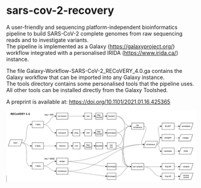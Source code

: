 # sars-cov-2-recovery
A user-friendly and sequencing platform-independent bioinformatics pipeline to build SARS-CoV-2 complete genomes from raw sequencing reads and to investigate variants.  
The pipeline is implemented as a Galaxy (https://galaxyproject.org/) workflow integrated with a personalised IRIDA (https://www.irida.ca/) instance. 
  
The file Galaxy-Workflow-SARS-CoV-2_RECoVERY_4.0.ga contains the Galaxy workflow that can be imported into any Galaxy instance.  
The tools directory contains some personalised tools that the pipeline uses. All other tools can be installed directly from the Galaxy Toolshed.  

A preprint is available at: https://doi.org/10.1101/2021.01.16.425365

![flow chart of the tool](https://github.com/aknijn/sars-cov-2-recovery/blob/master/sars-cov-2-recovery.png?raw=true)
